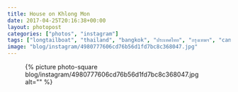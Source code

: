 ```yaml
---
title: House on Khlong Mon
date: 2017-04-25T20:16:38+00:00
layout: photopost
categories: ["photos", "instagram"]
tags: ["longtailboat", "thailand", "bangkok", "ประเทศไทย", "กรุงเทพฯ", "canals", "khlongmon", "khlongmoncanal", "water", "latergram"]
image: "blog/instagram/4980777606cd76b56d1fd7bc8c368047.jpg"
---
```


<figure class="photo photo--square">
  {% picture photo-square blog/instagram/4980777606cd76b56d1fd7bc8c368047.jpg alt="" %}
</figure>


